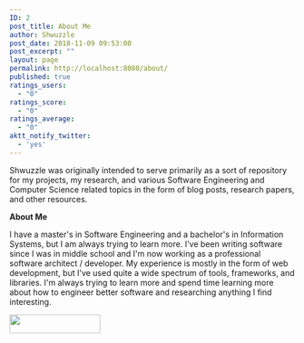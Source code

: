 ```yaml
---
ID: 2
post_title: About Me
author: Shwuzzle
post_date: 2018-11-09 09:53:00
post_excerpt: ""
layout: page
permalink: http://localhost:8080/about/
published: true
ratings_users:
  - "0"
ratings_score:
  - "0"
ratings_average:
  - "0"
aktt_notify_twitter:
  - 'yes'
---
```

Shwuzzle was originally intended to serve primarily as a sort of repository for my projects, my research, and various Software Engineering and Computer Science related topics in the form of blog posts, research papers, and other resources.

<strong>About Me</strong>

I have a master's in Software Engineering and a bachelor's in Information Systems, but I am always trying to learn more. I've been writing software since I was in middle school and I'm now working as a professional software architect / developer. My experience is mostly in the form of web development, but I've used quite a wide spectrum of tools, frameworks, and libraries. I'm always trying to learn more and spend time learning more about how to engineer better software and researching anything I find interesting.

<a href="http://www.linkedin.com/in/williamdistefano"><img title="My LinkedIn Profile" src="http://shwuzzle.com/wp-content/uploads/2011/02/linkedin_myprofile_button_160x33.gif" alt="" width="160" height="33" /></a>

